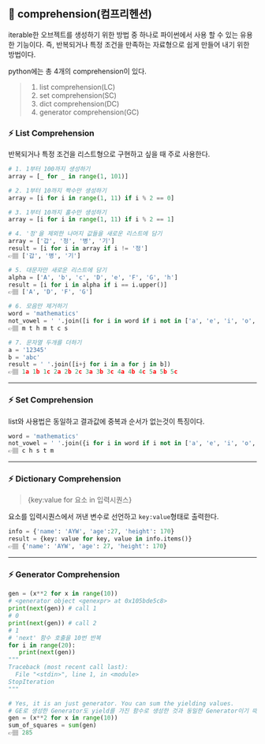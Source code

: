 ## 📍 comprehension(컴프리헨션)
iterable한 오브젝트를 생성하기 위한 방법 중 하나로 파이썬에서 사용 할 수 있는 유용한 기능이다.
즉, 반복되거나 특정 조건을 만족하는 자료형으로 쉽게 만들어 내기 위한 방법이다.

python에는 총 4개의 comprehension이 있다.
>1. list comprehension(LC)
>2. set comprehension(SC)
>3. dict comprehension(DC)
>4. generator comprehension(GC)

### ⚡️ List Comprehension
반복되거나 특정 조건을 리스트형으로 구현하고 싶을 때 주로 사용한다.

```python
# 1. 1부터 100까지 생성하기
array = [_ for _ in range(1, 101)]

# 2. 1부터 10까지 짝수만 생성하기
array = [i for i in range(1, 11) if i % 2 == 0]

# 3. 1부터 10까지 홀수만 생성하기
array = [i for i in range(1, 11) if i % 2 == 1]

# 4. '정'을 제외한 나머지 값들을 새로운 리스트에 담기
array = ['갑', '정', '병', '기']
result = [i for i in array if i != '정']
👉🏽 ['갑', '병', '기']

# 5. 대문자만 새로운 리스트에 담기
alpha = ['A', 'b', 'c', 'D', 'e', 'F', 'G', 'h']
result = [i for i in alpha if i == i.upper()]
👉🏽 ['A', 'D', 'F', 'G']

# 6. 모음만 제거하기
word = 'mathematics'
not_vowel = ' '.join([i for i in word if i not in ['a', 'e', 'i', 'o', 'u']])
👉🏽 m t h m t c s

# 7. 문자열 두개를 더하기
a = '12345'
b = 'abc'
result = ' '.join([i+j for i in a for j in b])
👉🏽 1a 1b 1c 2a 2b 2c 3a 3b 3c 4a 4b 4c 5a 5b 5c
```
---

### ⚡️ Set Comprehension
list와 사용법은 동일하고 결과값에 중복과 순서가 없는것이 특징이다.
```python
word = 'mathematics'
not_vowel = ' '.join({i for i in word if i not in ['a', 'e', 'i', 'o', 'u']})
👉🏽 c h s t m
```
---

### ⚡️ Dictionary Comprehension
> {key:value for 요소 in 입력시퀀스}

요소를 입력시퀀스에서 꺼낸 변수로 선언하고 `key:value`형태로 출력한다.

```python
info = {'name': 'AYW', 'age':27, 'height': 170}
result = {key: value for key, value in info.items()}
👉🏽 {'name': 'AYW', 'age': 27, 'height': 170}
```

---

### ⚡️ Generator Comprehension
```python
gen = (x**2 for x in range(10))
# <generator object <genexpr> at 0x105bde5c8>
print(next(gen)) # call 1
# 0
print(next(gen)) # call 2
# 1
# 'next' 함수 호출을 10번 반복
for i in range(20):
   print(next(gen))
"""
Traceback (most recent call last):
  File "<stdin>", line 1, in <module>
StopIteration
"""

# Yes, it is an just generator. You can sum the yielding values.
# GE로 생성한 Generator도 yield를 가진 함수로 생성한 것과 동일한 Generator이기 때문에, 똑같이 sum을 사용할 수 있다. (iterable 객체)
gen = (x**2 for x in range(10))
sum_of_squares = sum(gen)
👉🏽 285
```